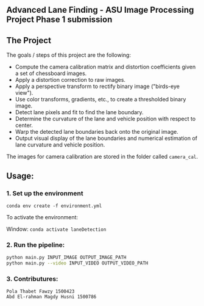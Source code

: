 ## Advanced Lane Finding - ASU Image Processing Project Phase 1 submission


The Project
---

The goals / steps of this project are the following:

* Compute the camera calibration matrix and distortion coefficients given a set of chessboard images.
* Apply a distortion correction to raw images.
* Apply a perspective transform to rectify binary image ("birds-eye view").
* Use color transforms, gradients, etc., to create a thresholded binary image.
* Detect lane pixels and fit to find the lane boundary.
* Determine the curvature of the lane and vehicle position with respect to center.
* Warp the detected lane boundaries back onto the original image.
* Output visual display of the lane boundaries and numerical estimation of lane curvature and vehicle position.

The images for camera calibration are stored in the folder called `camera_cal`.


## Usage:

### 1. Set up the environment 
`conda env create -f environment.yml`

To activate the environment:

Window: `conda activate laneDetection`


### 2. Run the pipeline:
```bash
python main.py INPUT_IMAGE OUTPUT_IMAGE_PATH
python main.py --video INPUT_VIDEO OUTPUT_VIDEO_PATH
```

### 3. Contributures:
```
Pola Thabet Fawzy 1500423
Abd El-rahman Magdy Husni 1500786  
```
